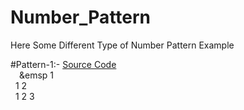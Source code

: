 # Number_Pattern

Here Some Different Type of Number Pattern Example

#Pattern-1:- [Source Code](https://github.com/Mahendra710/Number_Pattern/blob/main/7.1-Number%20Pattern.py)  
&emsp;&emsp 1  
&nbsp; 1 2   
&nbsp; 1 2 3  
